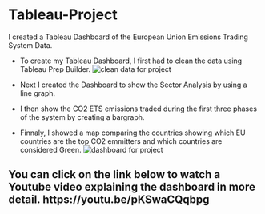 # Tableau-Project
I created a Tableau Dashboard of the European Union Emissions Trading System Data. 

- To create my Tableau Dashboard, I first had to clean the data using Tableau Prep Builder.
![clean data for project](https://github.com/user-attachments/assets/c3b86d9b-bd61-4961-8659-7f3b9b89f367)

- Next I created the Dashboard to show the Sector Analysis  by using a line graph.
- I then show the CO2 ETS emissions traded during the first three phases of the system by creating a bargraph.
- Finnaly, I showed a map comparing the countries showing which EU countries are the top CO2 emmitters and which countries are considered Green. 
![dashboard for project](https://github.com/user-attachments/assets/8d1c4b6f-b50d-4bb6-a91f-2baed73b7fe7)


<h2> You can click on the link below to watch a Youtube video explaining the dashboard in more detail.
  https://youtu.be/pKSwaCQqbpg

